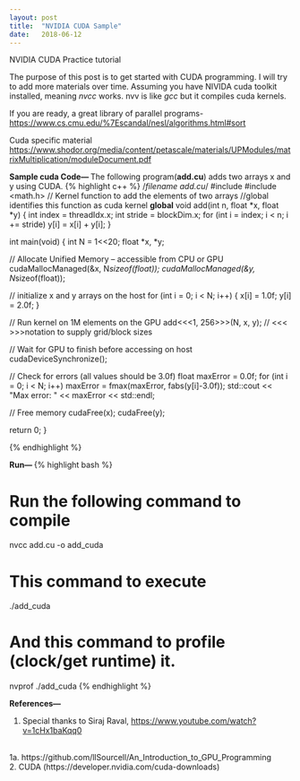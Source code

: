 ```yaml
---
layout: post
title:  "NVIDIA CUDA Sample"
date:   2018-06-12
---
```


<p class="intro"><span class="dropcap">N</span>VIDIA CUDA Practice tutorial</p>
The purpose of this post is to get started with CUDA programming. I will try to add more materials over time.
Assuming you have NIVIDA cuda toolkit installed, meaning <i>nvcc</i> works. nvv is like <i>gcc</i> but it compiles cuda kernels.

If you are ready, a great library of parallel programs-
https://www.cs.cmu.edu/%7Escandal/nesl/algorithms.html#sort

Cuda specific material 
https://www.shodor.org/media/content/petascale/materials/UPModules/matrixMultiplication/moduleDocument.pdf

<b>Sample cuda Code— </b>
The following program(<b>add.cu</b>) adds two arrays x and y using CUDA. 
{% highlight c++ %}
/*filename add.cu*/
#include <iostream>
#include <math.h>
// Kernel function to add the elements of two arrays
//global identifies this function as cuda kernel
__global__
void add(int n, float *x, float *y)
{
  int index = threadIdx.x;
  int stride = blockDim.x;
  for (int i = index; i < n; i += stride)
      y[i] = x[i] + y[i];
}

int main(void)
{
  int N = 1<<20;
  float *x, *y;

  // Allocate Unified Memory – accessible from CPU or GPU
  cudaMallocManaged(&x, N*sizeof(float));
  cudaMallocManaged(&y, N*sizeof(float));

  // initialize x and y arrays on the host
  for (int i = 0; i < N; i++) {
    x[i] = 1.0f;
    y[i] = 2.0f;
  }

  // Run kernel on 1M elements on the GPU
  add<<<1, 256>>>(N, x, y);
  // <<< >>>notation to supply grid/block sizes

  // Wait for GPU to finish before accessing on host
  cudaDeviceSynchronize();

  // Check for errors (all values should be 3.0f)
  float maxError = 0.0f;
  for (int i = 0; i < N; i++)
    maxError = fmax(maxError, fabs(y[i]-3.0f));
  std::cout << "Max error: " << maxError << std::endl;

  // Free memory
  cudaFree(x);
  cudaFree(y);
  
  return 0;
}

{% endhighlight %}


<b>Run— </b>
{% highlight bash %}
# Run the following command to compile
nvcc add.cu -o add_cuda

# This command to execute
./add_cuda

# And this command to profile (clock/get runtime) it.
nvprof ./add_cuda
{% endhighlight %}


<b>References— </b>
1. Special thanks to Siraj Raval, https://www.youtube.com/watch?v=1cHx1baKqq0
<br> 
1a. https://github.com/llSourcell/An_Introduction_to_GPU_Programming
<br>
2. CUDA (https://developer.nvidia.com/cuda-downloads)

